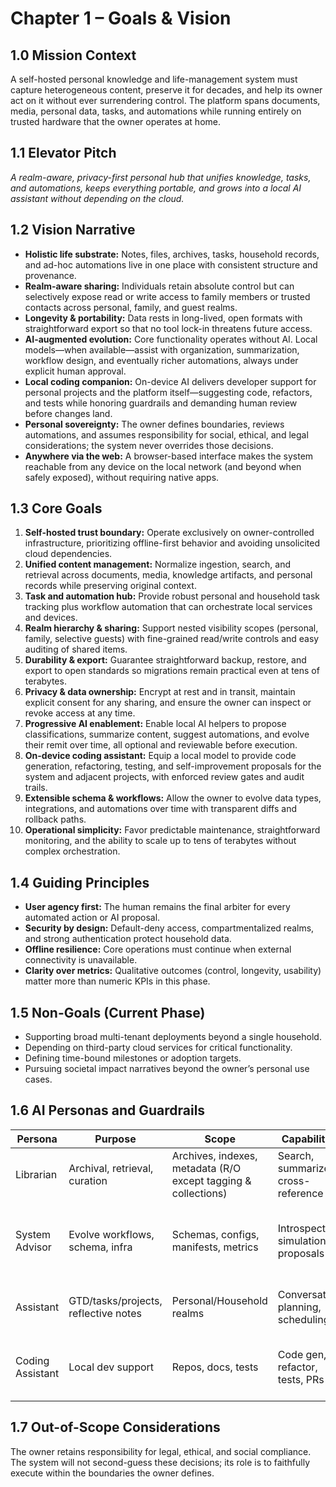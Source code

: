 # Chapter 1 – Goals & Vision

## 1.0 Mission Context
A self-hosted personal knowledge and life-management system must capture heterogeneous content, preserve it for decades, and help its owner act on it without ever surrendering control. The platform spans documents, media, personal data, tasks, and automations while running entirely on trusted hardware that the owner operates at home.

## 1.1 Elevator Pitch
_A realm-aware, privacy-first personal hub that unifies knowledge, tasks, and automations, keeps everything portable, and grows into a local AI assistant without depending on the cloud._

## 1.2 Vision Narrative
- **Holistic life substrate:** Notes, files, archives, tasks, household records, and ad-hoc automations live in one place with consistent structure and provenance.
- **Realm-aware sharing:** Individuals retain absolute control but can selectively expose read or write access to family members or trusted contacts across personal, family, and guest realms.
- **Longevity & portability:** Data rests in long-lived, open formats with straightforward export so that no tool lock-in threatens future access.
- **AI-augmented evolution:** Core functionality operates without AI. Local models—when available—assist with organization, summarization, workflow design, and eventually richer automations, always under explicit human approval.
- **Local coding companion:** On-device AI delivers developer support for personal projects and the platform itself—suggesting code, refactors, and tests while honoring guardrails and demanding human review before changes land.
- **Personal sovereignty:** The owner defines boundaries, reviews automations, and assumes responsibility for social, ethical, and legal considerations; the system never overrides those decisions.
- **Anywhere via the web:** A browser-based interface makes the system reachable from any device on the local network (and beyond when safely exposed), without requiring native apps.

## 1.3 Core Goals
1. **Self-hosted trust boundary:** Operate exclusively on owner-controlled infrastructure, prioritizing offline-first behavior and avoiding unsolicited cloud dependencies.
2. **Unified content management:** Normalize ingestion, search, and retrieval across documents, media, knowledge artifacts, and personal records while preserving original context.
3. **Task and automation hub:** Provide robust personal and household task tracking plus workflow automation that can orchestrate local services and devices.
4. **Realm hierarchy & sharing:** Support nested visibility scopes (personal, family, selective guests) with fine-grained read/write controls and easy auditing of shared items.
5. **Durability & export:** Guarantee straightforward backup, restore, and export to open standards so migrations remain practical even at tens of terabytes.
6. **Privacy & data ownership:** Encrypt at rest and in transit, maintain explicit consent for any sharing, and ensure the owner can inspect or revoke access at any time.
7. **Progressive AI enablement:** Enable local AI helpers to propose classifications, summarize content, suggest automations, and evolve their remit over time, all optional and reviewable before execution.
8. **On-device coding assistant:** Equip a local model to provide code generation, refactoring, testing, and self-improvement proposals for the system and adjacent projects, with enforced review gates and audit trails.
9. **Extensible schema & workflows:** Allow the owner to evolve data types, integrations, and automations over time with transparent diffs and rollback paths.
10. **Operational simplicity:** Favor predictable maintenance, straightforward monitoring, and the ability to scale up to tens of terabytes without complex orchestration.

## 1.4 Guiding Principles
- **User agency first:** The human remains the final arbiter for every automated action or AI proposal.
- **Security by design:** Default-deny access, compartmentalized realms, and strong authentication protect household data.
- **Offline resilience:** Core operations must continue when external connectivity is unavailable.
- **Clarity over metrics:** Qualitative outcomes (control, longevity, usability) matter more than numeric KPIs in this phase.

## 1.5 Non-Goals (Current Phase)
- Supporting broad multi-tenant deployments beyond a single household.
- Depending on third-party cloud services for critical functionality.
- Defining time-bound milestones or adoption targets.
- Pursuing societal impact narratives beyond the owner’s personal use cases.

## 1.6 AI Personas and Guardrails

| Persona | Purpose | Scope | Capabilities | Constraints |
| --- | --- | --- | --- | --- |
| Librarian | Archival, retrieval, curation | Archives, indexes, metadata (R/O except tagging & collections) | Search, summarize, cross-reference | Strict realm caps; provenance for changes |
| System Advisor | Evolve workflows, schema, infra | Schemas, configs, manifests, metrics | Introspection, simulation, proposals | Sandbox; proposals only; human approval to apply |
| Assistant | GTD/tasks/projects, reflective notes | Personal/Household realms | Conversation, planning, scheduling | Undo/redo; non-destructive edits |
| Coding Assistant | Local dev support | Repos, docs, tests | Code gen, refactor, tests, PRs | No direct writes to prod data; PRs + tests required |

## 1.7 Out-of-Scope Considerations
The owner retains responsibility for legal, ethical, and social compliance. The system will not second-guess these decisions; its role is to faithfully execute within the boundaries the owner defines.
